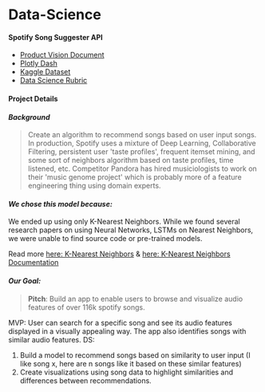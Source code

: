 # Data-Science

#### Spotify Song Suggester API

- [Product Vision Document](https://docs.google.com/document/d/1LnAeTMPiyoDOr_WhCDBgnm--AFyRnsOspLgMVkamS08/edit)
- [Plotly Dash](https://lambdaschool.github.io/ds/unit2/dash-template/)
- [Kaggle Dataset](https://www.kaggle.com/tomigelo/spotify-audio-features)
- [Data Science Rubric](https://www.notion.so/Data-Science-Unit-4-814c17e421334cd8b3d2867d1d49f541)

#### Project Details

 #### *Background*

> Create an algorithm to recommend songs based on user input songs. In production, Spotify uses a mixture of Deep Learning, Collaborative Filtering, persistent user 'taste profiles', frequent itemset mining, and some sort of neighbors algorithm based on
taste profiles, time listened, etc. Competitor Pandora has hired musiciologists to work on their 'music genome project' which
is probably more of a feature engineering thing using domain experts.

#### *We chose this model because:*

We ended up using only K-Nearest Neighbors. While we found several research papers on using
Neural Networks, LSTMs on Nearest Neighbors, we were unable to find source code or pre-trained models.

Read more [here: K-Nearest Neighbors](https://towardsdatascience.com/machine-learning-basics-with-the-k-nearest-neighbors-algorithm-6a6e71d01761) &  [here: K-Nearest Neighbors Documentation](https://scikit-learn.org/stable/modules/neighbors.html)


#### *Our Goal:*

> **Pitch**: Build an app to enable users to browse and visualize audio features of over 116k spotify songs.

MVP: User can search for a specific song and see its audio features displayed in a visually appealing way. The app also identifies songs with similar audio features.
DS:
1. Build a model to recommend songs based on similarity to user input (I like song x, here are n songs like it based on these similar features)
2. Create visualizations using song data to highlight similarities and differences between recommendations.

